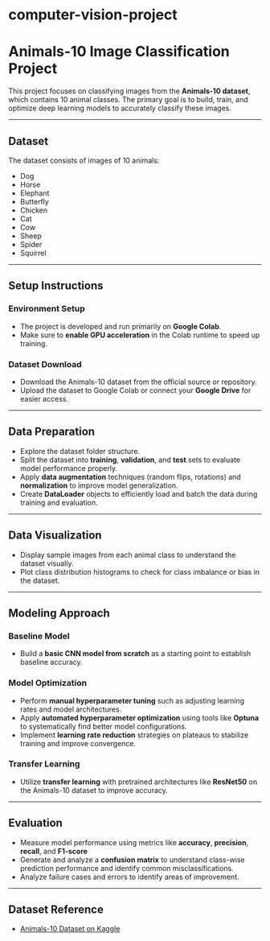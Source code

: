 # computer-vision-project
# Animals-10 Image Classification Project

This project focuses on classifying images from the **Animals-10 dataset**, which contains 10 animal classes. The primary goal is to build, train, and optimize deep learning models to accurately classify these images.

---

## Dataset
The dataset consists of images of 10 animals:
- Dog
- Horse
- Elephant
- Butterfly
- Chicken
- Cat
- Cow
- Sheep
- Spider
- Squirrel

---

## Setup Instructions
### Environment Setup
- The project is developed and run primarily on **Google Colab**.  
- Make sure to **enable GPU acceleration** in the Colab runtime to speed up training.

### Dataset Download
- Download the Animals-10 dataset from the official source or repository.  
- Upload the dataset to Google Colab or connect your **Google Drive** for easier access.

---

## Data Preparation

- Explore the dataset folder structure.  
- Split the dataset into **training**, **validation**, and **test** sets to evaluate model performance properly.  
- Apply **data augmentation** techniques (random flips, rotations) and **normalization** to improve model generalization.  
- Create **DataLoader** objects to efficiently load and batch the data during training and evaluation.

---

## Data Visualization

- Display sample images from each animal class to understand the dataset visually.  
- Plot class distribution histograms to check for class imbalance or bias in the dataset.

---

## Modeling Approach

### Baseline Model

- Build a **basic CNN model from scratch** as a starting point to establish baseline accuracy.

### Model Optimization

- Perform **manual hyperparameter tuning** such as adjusting learning rates and model architectures.  
- Apply **automated hyperparameter optimization** using tools like **Optuna** to systematically find better model configurations.  
- Implement **learning rate reduction** strategies on plateaus to stabilize training and improve convergence.

### Transfer Learning

- Utilize **transfer learning** with pretrained architectures like **ResNet50** on the Animals-10 dataset to improve accuracy.

---

## Evaluation

- Measure model performance using metrics like **accuracy**, **precision**, **recall**, and **F1-score**
- Generate and analyze a **confusion matrix** to understand class-wise prediction performance and identify common misclassifications.  
- Analyze failure cases and errors to identify areas of improvement.
  
---

## Dataset Reference

- [Animals-10 Dataset on Kaggle](https://www.kaggle.com/datasets/alessiocorrado99/animals10)

